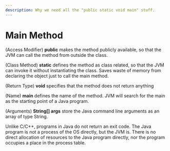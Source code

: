 ```yaml
---
description: Why we need all the "public static void main" stuff.
---
```


# Main Method

\(Access Modifier\) **public** makes the method publicly available, so that the JVM can call the method from outside the class.

\(Class Method\) **static** defines the method as class related, so that the JVM can invoke it without instantiating the class. Saves waste of memory from declaring the object just to call the main method.

\(Return Type\) **void** specifies that the method does not return anything

\(Name\) **main** defines the name of the method. JVM will search for the main as the starting point of a Java program.

\(Arguments\) **String\[\] args** store the Java command line arguments as an array of type String.



Unlike C/C++, programs in Java do not return an exit code. The Java program is not a process of the OS directly, but the JVM is. There is no direct allocation of resources to the Java program directly, nor the program occupies a place in the process table.



